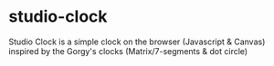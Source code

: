 # studio-clock

Studio Clock is a simple clock on the browser (Javascript & Canvas) inspired by the Gorgy's clocks (Matrix/7-segments & dot circle)
